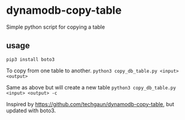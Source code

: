 # dynamodb-copy-table
Simple python script for copying a table


## usage
`pip3 install boto3`

To copy from one table to another.
`python3 copy_db_table.py <input> <output>`

Same as above but will create a new table
`python3 copy_db_table.py <input> <output> -c`


Inspired by https://github.com/techgaun/dynamodb-copy-table, but updated with boto3.
